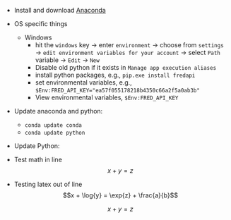 - Install and download [Anaconda](https://www.anaconda.com/)
- OS specific things
	- Windows
		- hit the `windows` key → enter `environment` → choose from `settings` → `edit environment variables for your account` → select `Path` variable → `Edit` → `New`
		- Disable old python if it exists in `Manage app execution aliases`
		- install python packages, e.g., `pip.exe install fredapi` 
		- set environmental variables, e.g., `$Env:FRED_API_KEY="ea57f055178218b4350c66a2f5a0ab3b"`
		- View environmental variables, `$Env:FRED_API_KEY` 
- Update anaconda and python: 
	- `conda update conda` 
	- `conda update python` 
- Update Python: 

- Test math in line $$x + y = z$$
- Testing latex out of line
  $$x + \log{y} = \exp{z} + \frac{a}{b}$$
  
  $$x + y = z$$ 